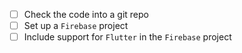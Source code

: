 - [ ] Check the code into a git repo
- [ ] Set up a `Firebase` project
- [ ] Include support for `Flutter` in the `Firebase` project